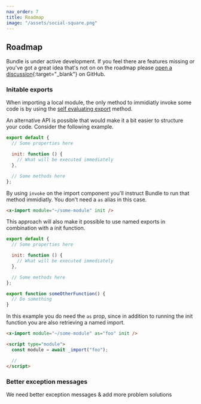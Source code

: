 ```yaml
---
nav_order: 7
title: Roadmap
image: "/assets/social-square.png"
---
```


## Roadmap

Bundle is under active development. If you feel there are features missing or you've got a great idea that's not on on the roadmap please [open a discussion](https://github.com/gwleuverink/bundle/discussions/categories/ideas){:target="\_blank"} on GitHub.

### Initable exports

When importing a local module, the only method to immidiatly invoke some code is by using the [self evaluating export](https://laravel-bundle.dev/advanced-usage.html#self-evaluating-exports) method.

An alternative API is possible that would make it a bit easier to structure your code.
Consider the following example.

```javascript
export default {
  // Some properties here

  init: function () {
    // What will be executed immediately
  },

  // Some methods here
};
```

By using `invoke` on the import component you'll instruct Bundle to run that method immidiatly. You don't need a `as` alias in this case.

```html
<x-import module="~/some-module" init />
```

This approach will also make it possible to use named exports in combination with a init function.

```javascript
export default {
  // Some properties here

  init: function () {
    // What will be executed immediately
  },

  // Some methods here
};

export function someOtherFunction() {
  // Do something
}
```

In this example you do need the `as` prop, since in addition to running the init function you are also retrieving a named import.

```html
<x-import module="~/some-module" as="foo" init />

<script type="module">
  const module = await _import("foo");

  //
</script>
```

### Better exception messages

We need better exception messages & add more problem solutions
